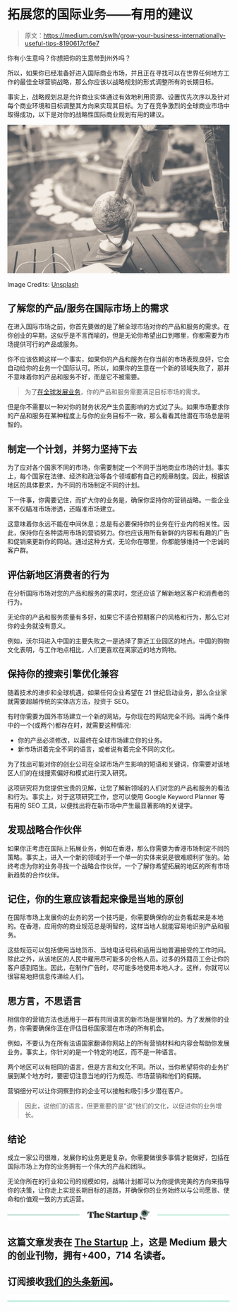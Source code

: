 # 拓展您的国际业务——有用的建议

> 原文：<https://medium.com/swlh/grow-your-business-internationally-useful-tips-8190617cf6e7>

你有小生意吗？你想把你的生意带到州外吗？

所以，如果你已经准备好进入国际商业市场，并且正在寻找可以在世界任何地方工作的最佳全球营销战略，那么你应该以战略规划的形式调整所有的长期目标。

事实上，战略规划总是允许商业实体通过有效地利用资源、设置优先次序以及针对每个商业环境和目标调整其方向来实现其目标。为了在竞争激烈的全球商业市场中取得成功，以下是对你的战略性国际商业规划有用的建议。

![](img/4fede684600b8f4382ed7e854f155907.png)

Image Credits: [Unsplash](https://unsplash.com/photos/42OiN2WhCPs)

## **了解您的产品/服务在国际市场上的需求**

在进入国际市场之前，你首先要做的是了解全球市场对你的产品和服务的需求。在你创业的早期，这似乎是不言而喻的，但是无论你希望出口到哪里，你都需要为市场提供可行的产品或服务。

你不应该依赖这样一个事实，如果你的产品和服务在你当前的市场表现良好，它会自动给你的业务一个国际认可。所以，如果你的生意在一个新的领域失败了，那并不意味着你的产品和服务不好，而是它不被需要。

> 为了[在全球发展业务](https://www.incparadise.net/how-grow-business/)，你的产品和服务需要满足目标市场的需求。

但是你不需要以一种对你的财务状况产生负面影响的方式过了头。如果市场要求你的产品和服务在某种程度上与你的业务目标不一致，那么看看其他潜在市场总是明智的。

## **制定一个计划，并努力坚持下去**

为了应对各个国家不同的市场，你需要制定一个不同于当地商业市场的计划。事实上，每个国家在法律、经济和政治等各个领域都有自己的规章制度。因此，根据该地区的具体要求，为不同的市场制定不同的计划。

下一件事，你需要记住，而扩大你的业务是，确保你坚持你的营销战略。一些企业家不仅瞄准市场渗透，还瞄准市场建立。

这意味着你永远不能在中间休息；总是有必要保持你的业务在行业内的相关性。因此，保持你在各种适用市场的营销努力。你也应该用所有新鲜的内容和有趣的广告和促销来更新你的网站。通过这种方式，无论你在哪里，你都能够维持一个忠诚的客户群。

## **评估新地区消费者的行为**

在分析国际市场对您的产品和服务的需求时，您还应该了解新地区客户和消费者的行为。

无论你的产品和服务质量有多好，如果它不适合预期客户的风格和行为，那么它对你的业务就没有意义。

例如，沃尔玛进入中国的主要失败之一是选择了靠近工业园区的地点。中国的购物文化表明，与工作地点相比，人们更喜欢在离家近的地方购物。

## **保持你的搜索引擎优化兼容**

随着技术的进步和全球机遇，如果任何企业希望在 21 世纪启动业务，那么企业家就需要超越传统的实体店方法，投资于 SEO。

有时你需要为国外市场建立一个新的网站，与你现在的网站完全不同。当两个条件中的一个(或两个)都存在时，就需要这种情况:

*   你的产品必须修改，以最终在全球市场建立你的业务。
*   新市场讲着完全不同的语言，或者说有着完全不同的文化。

为了找出可能对你的创业公司在全球市场产生影响的短语和关键词，你需要对该地区人们的在线搜索偏好和模式进行深入研究。

这项研究将为您提供宝贵的见解，让您了解新领域的人们对您的产品和服务的看法和行为。事实上，对于这项研究工作，您可以使用 Google Keyword Planner 等有用的 SEO 工具，以便找出将在新市场中产生最显著影响的关键字。

## **发现战略合作伙伴**

如果你正考虑在国际上拓展业务，例如在香港，那么你需要为香港市场制定不同的策略。事实上，进入一个新的领域对于一个单一的实体来说是很难顺利扩张的。始终考虑为你的业务寻找一个战略合作伙伴，一个了解你希望拓展的地区的所有市场新趋势的合作伙伴。

## **记住，你的生意应该看起来像是当地的原创**

在国际市场上发展你的业务的另一个技巧是，你需要确保你的业务看起来是本地的。在香港，应用你的商业规范总是明智的，这样当地人就能容易地识别产品和服务。

这些规范可以包括使用当地货币、当地电话号码和适用当地普遍接受的工作时间。除此之外，从该地区的人民中雇用尽可能多的合格人员。过多的外籍员工会让你的客户感到陌生。因此，在制作广告时，尽可能多地使用本地人才。这样，你就可以很容易地把信息传递给人们。

## **思方言，不思语言**

相信你的营销方法也适用于一群有共同语言的新市场是很冒险的。为了发展你的业务，你需要确保你正在评估目标国家潜在市场的所有机会。

例如，不要认为在所有法语国家翻译你网站上的所有营销材料和内容会帮助你发展业务。事实上，你针对的是一个特定的地区，而不是一种语言。

两个地区可以有相同的语言，但是方言和文化不同。所以，当你希望将你的业务扩展到某个地方时，要密切注意当地的行为规范、市场营销和他们的假期。

营销细分可以让你洞察到你的企业可以接触和吸引多少潜在客户。

> 因此，说他们的语言，但更重要的是“说”他们的文化，以促进你的业务增长。

## **结论**

成立一家公司很难，发展你的业务更是复杂。你需要做很多事情才能做好，包括在国际市场上为你的业务拥有一个伟大的产品和团队。

无论你所在的行业和公司的规模如何，战略计划都可以为你提供完美的方向来指导你的决策，让你走上实现长期目标的道路，并确保你的业务始终以与公司愿景、使命和价值观一致的方式运营。

[![](img/308a8d84fb9b2fab43d66c117fcc4bb4.png)](https://medium.com/swlh)

## 这篇文章发表在 [The Startup](https://medium.com/swlh) 上，这是 Medium 最大的创业刊物，拥有+400，714 名读者。

## 订阅接收[我们的头条新闻](http://growthsupply.com/the-startup-newsletter/)。

[![](img/b0164736ea17a63403e660de5dedf91a.png)](https://medium.com/swlh)